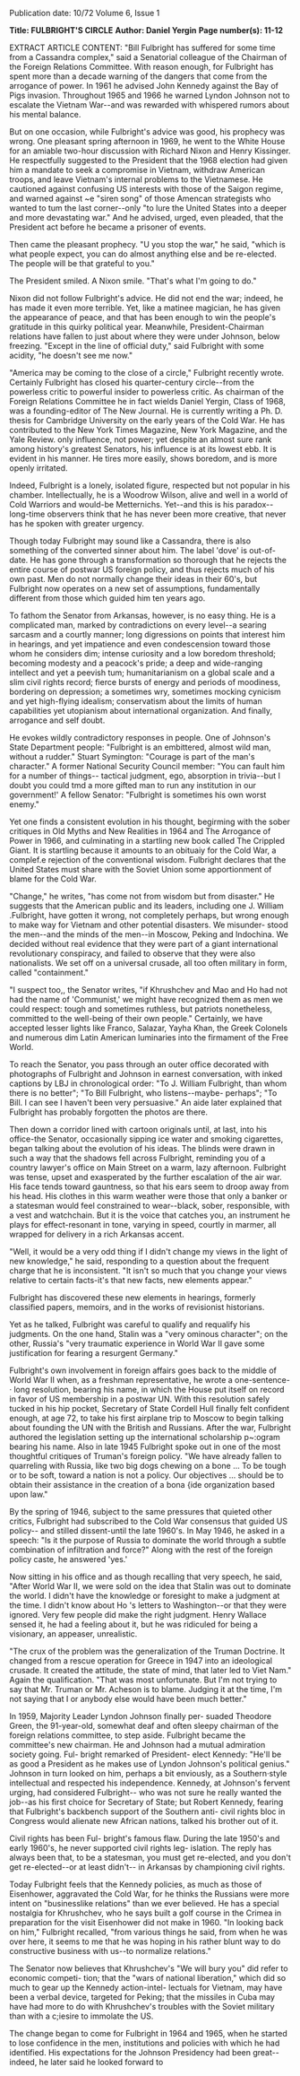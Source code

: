 Publication date: 10/72
Volume 6, Issue 1

**Title: FULBRIGHT'S CIRCLE**
**Author: Daniel Yergin**
**Page number(s): 11-12**

EXTRACT ARTICLE CONTENT:
"Bill Fulbright has suffered for 
some time from a Cassandra complex," 
said a Senatorial colleague of the 
Chairman of the Foreign Relations 
Committee. With reason enough, 
for Fulbright has spent more than a 
decade warning of the dangers that 
come from the arrogance of power. 
In 1961 he advised John Kennedy 
against the Bay of Pigs invasion. 
Throughout 1965 and 1966 he 
warned Lyndon Johnson not to 
escalate the Vietnam War--and was 
rewarded with whispered rumors 
about his mental balance. 

But on one occasion, while 
Fulbright's advice was good, his 
prophecy was wrong. One pleasant 
spring afternoon in 1969, he went to 
the White House for an amiable 
two-hour discussion with Richard 
Nixon and Henry Kissinger. He 
respectfully suggested to the 
President that the 1968 election had 
given him a mandate to seek a 
compromise in Vietnam, withdraw 
American troops, and leave Vietnam's 
internal problems to the Vietnamese. 
He cautioned against confusing US 
interests with those of the Saigon 
regime, and warned against ~e 
"siren song" of those Amencan 
strategists who wanted to tum the 
last corner--only "to lure the United 
States into a deeper and more 
devastating war." And he advised, 
urged, even pleaded, that the 
President act before he became a 
prisoner of events. 

Then came the pleasant prophecy. 
"U you stop the war," he said, "which 
is what people expect, you can do 
almost anything else and be re-elected. 
The people will be that grateful to 
you." 

The President smiled. A Nixon 
smile. "That's what I'm going to do." 

Nixon did not follow Fulbright's 
advice. He did not end the war; indeed, 
he has made it even more terrible. Yet, 
like a matinee magician, he has given 
the appearance of peace, and that has 
been enough to win the people's 
gratitude in this quirky political year. 
Meanwhile, President-Chairman 
relations have fallen to just about where 
they were under Johnson, below freezing. 
"Except in the line of official duty," 
said Fulbright with some acidity, "he 
doesn't see me now." 

"America may be coming to the 
close of a circle," Fulbright recently 
wrote. Certainly Fulbright has closed his 
quarter-century circle--from the powerless 
critic to powerful insider to powerless 
critic. As chairman of the Foreign 
Relations Committee he in fact wields 
Daniel Yergin, Class of 1968, was 
a founding-editor of The New 
Journal. He is currently writing 
a Ph. D. thesis for Cambridge 
University on the early years of 
the Cold War. He has 
contributed to the New York Times 
Magazine, New York Magazine, and 
the Yale Review. 
only influence, not power; yet despite 
an almost sure rank among history's 
greatest Senators, his influence is at 
its lowest ebb. It is evident in his 
manner. He tires more easily, shows 
boredom, and is more openly irritated. 

Indeed, Fulbright is a lonely, 
isolated figure, respected but not 
popular in his chamber. Intellectually, 
he is a Woodrow Wilson, alive and well 
in a world of Cold Warriors and would-be 
Metternichs. Yet--and this is his 
paradox--long-time observers think that 
he has never been more creative, that 
never has he spoken with greater 
urgency. 

Though today Fulbright may sound 
like a Cassandra, there is also something 
of the converted sinner about him. The 
label 'dove' is out-of-date. He has gone 
through a transformation so thorough 
that he rejects the entire course of 
postwar US foreign policy, and thus 
rejects much of his own past. Men do 
not normally change their ideas in 
their 60's, but Fulbright now operates 
on a new set of assumptions, 
fundamentally different from those 
which guided him ten years ago. 

To fathom the Senator from 
Arkansas, however, is no easy thing. 
He is a complicated man, marked by 
contradictions on every level--a searing 
sarcasm and a courtly manner; long 
digressions on points that interest 
him in hearings, and yet impatience 
and even condescension toward those 
whom he considers dim; intense 
curiosity and a low boredom threshold; 
becoming modesty and a peacock's 
pride; a deep and wide-ranging intellect 
and yet a peevish tum; humanitarianism 
on a global scale and a slim civil 
rights record; fierce bursts of energy 
and periods of moodiness, bordering 
on depression; a sometimes wry, 
sometimes mocking cynicism and yet 
high-flying idealism; conservatism 
about the limits of human capabilities 
yet utopianism about international 
organization. And finally, arrogance 
and self doubt. 

He evokes wildly contradictory 
responses in people. One of Johnson's 
State Department people: "Fulbright 
is an embittered, almost wild man, 
without a rudder." Stuart Symington: 
"Courage is part of the man's 
character." A former National 
Security Council member: "You can 
fault him for a number of things--
tactical judgment, ego, absorption in 
trivia--but I doubt you could tmd a 
more gifted man to run any institution 
in our government!' A fellow 
Senator: "Fulbright is sometimes 
his own worst enemy." 

Yet one finds a consistent evolution 
in his thought, begirming with the 
sober critiques in Old Myths and 
New Realities in 1964 and The 
Arrogance of Power in 1966, and 
culminating in a startling new book 
called The Crippled Giant. It is 
startling because it amounts to an 
obituaiy for the Cold War, a 
complef.e rejection of the conventional 
wisdom. Fulbright declares that the 
United States must share with the 
Soviet Union some apportionment of 
blame for the Cold War. 

"Change," he writes, "has come not 
from wisdom but from disaster." He 
suggests that the American public and 
its leaders, including one J. William 
.Fulbright, have gotten it wrong, not 
completely perhaps, but wrong 
enough to make way for Vietnam and 
other potential disasters. We misunder-
stood the men--and the minds of the 
men--in Moscow, Peking and Indochina. 
We decided without real evidence 
that they were part of a giant 
international revolutionary conspiracy, 
and failed to observe that they were 
also nationalists. We set off on a universal 
crusade, all too often military in form, 
called "containment." 

"I suspect too,, the Senator writes, 
"if Khrushchev and Mao and Ho had 
not had the name of 'Communist,' we 
might have recognized them as men we 
could respect: tough and sometimes 
ruthless, but patriots nonetheless, 
committed to the well-being of their own 
people." Certainly, we have accepted 
lesser lights like Franco, Salazar, Yayha 
Khan, the Greek Colonels and numerous 
dim Latin American luminaries into the 
firmament of the Free World. 

To reach the Senator, you pass through 
an outer office decorated with photographs 
of Fulbright and Johnson in earnest 
conversation, with inked captions by LBJ 
in chronological order: "To J. William 
Fulbright, than whom there is no better"; 
"To Bill Fulbright, who listens--maybe-
perhaps"; "To Bill. I can see I haven't 
been very persuasive." An aide later 
explained that Fulbright has probably 
forgotten the photos are there. 

Then down a corridor lined with cartoon 
originals until, at last, into his office-the 
Senator, occasionally sipping ice water and 
smoking cigarettes, began talking about 
the evolution of his ideas. The blinds were 
drawn in such a way that the shadows 
fell across Fulbright, reminding you of a 
country lawyer's office on Main Street on 
a warm, lazy afternoon. Fulbright was 
tense, upset and exasperated by the further 
escalation of the air war. His face tends 
toward gauntness, so that his ears seem 
to droop away from his head. His 
clothes in this warm weather were those 
that only a banker or a statesman would 
feel constrained to wear--black, sober, 
responsible, with a vest and watchchain. 
But it is the voice that catches you, an 
instrument he plays for effect-resonant 
in tone, varying in speed, courtly in 
marmer, all wrapped for delivery in a 
rich Arkansas accent. 

"Well, it would be a very odd thing if 
I didn't change my views in the light of 
new knowledge," he said, responding to 
a question about the frequent charge 
that he is inconsistent. "It isn't so much 
that you change your views relative to 
certain facts-it's that new facts, new 
elements appear." 

Fulbright has discovered these new 
elements in hearings, formerly classified 
papers, memoirs, and in the works of 
revisionist historians. 

Yet as he talked, Fulbright was 
careful to qualify and requalify his 
judgments. On the one hand, Stalin 
was a "very ominous character"; on the 
other, Russia's "very traumatic 
experience in World War II gave some 
justification for fearing a resurgent 
Germany." 

Fulbright's own involvement in 
foreign affairs goes back to the middle 
of World War II when, as a freshman 
representative, he wrote a one-sentence-· 
long resolution, bearing his name, in 
which the House put itself on record 
in favor of US membership in a 
postwar UN. With this resolution safely 
tucked in his hip pocket, Secretary 
of State Cordell Hull finally felt 
confident enough, at age 72, to take 
his first airplane trip to Moscow to 
begin talking about founding the UN 
with the British and Russians. After 
the war, Fulbright authored the 
legislation setting up the international 
scholarship p~:ogram bearing his name. 
Also in late 1945 Fulbright spoke 
out in one of the most thoughtful 
critiques of Truman's foreign policy. 
"We have already fallen to quarreling 
with Russia, like two big dogs chewing 
on a bone ... To be tough or to 
be soft, toward a nation is not a 
policy. Our objectives ... should be to 
obtain their assistance in the creation 
of a bona {ide organization based 
upon law." 

By the spring of 1946, subject to the 
same pressures that quieted other critics, 
Fulbright had subscribed to the Cold 
War consensus that guided US policy--
and stilled dissent-until the late 
1960's. In May 1946, he asked in a 
speech: "Is it the purpose of Russia 
to dominate the world through a 
subtle combination of infiltration and 
force?" Along with the rest of the 
foreign policy caste, he answered 'yes.' 

Now sitting in his office and as 
though recalling that very speech, he 
said, "After World War II, we were sold 
on the idea that Stalin was out to 
dominate the world. I didn't have the 
knowledge or foresight to make a 
judgment at the time. I didn't know 
about Ho 's letters to Washington--or 
that they were ignored. Very few people 
did make the right judgment. Henry 
Wallace sensed it, he had a feeling 
about it, but he was ridiculed for 
being a visionary, an appeaser, 
unrealistic. 

"The crux of the problem was 
the generalization of the Truman 
Doctrine. It changed from a 
rescue operation for Greece in 
1947 into an ideological crusade. 
It created the attitude, the state 
of mind, that later led to Viet 
Nam." Again the qualification. 
"That was most unfortunate. 
But I'm not trying to say that 
Mr. Truman or Mr. Acheson is 
to blame. Judging it at the time, 
I'm not saying that I or anybody 
else would have been much 
better." 

In 1959, Majority Leader 
Lyndon Johnson finally per-
suaded Theodore Green, the 
91-year-old, somewhat deaf and 
often sleepy chairman of the 
foreign relations committee, 
to step aside. Fulbright became 
the committee's new chairman. 
He and Johnson had a mutual 
admiration society going. Ful-
bright remarked of President-
elect Kennedy: "He'll be as 
good a President as he makes use 
of Lyndon Johnson's political 
genius." Johnson in turn looked 
on him, perhaps a bit enviously, 
as a Southern·style intellectual 
and respected his independence. 
Kennedy, at Johnson's fervent 
urging, had considered Fulbright--
who was not sure he really 
wanted the job--as his first 
choice for Secretary of State; 
but Robert Kennedy, fearing 
that Fulbright's backbench 
support of the Southern anti-
civil rights bloc in Congress 
would alienate new African 
nations, talked his brother out of 
it. 

Civil rights has been Ful-
bright's famous flaw. During the 
late 1950's and early 1960's, he 
never supported civil rights leg-
islation. The reply has always 
been that, to be a statesman, you 
must get re-elected, and you don't 
get re-elected--or at least didn't--
in Arkansas by championing 
civil rights. 

Today Fulbright feels that the 
Kennedy policies, as much as 
those of Eisenhower, aggravated 
the Cold War, for he thinks the 
Russians were more intent on 
"businesslike relations" than we 
ever believed. He has a special 
nostalgia for Khrushchev, who he 
says built a golf course in the 
Crimea in preparation for 
the visit Eisenhower did not make 
in 1960. "In looking back on 
him," Fulbright recalled, "from 
various things he said, from when 
he was over here, it seems to me 
that he was hoping in his rather 
blunt way to do constructive 
business with us--to normalize 
relations." 

The Senator now believes that 
Khrushchev's "We will bury you" 
did refer to economic competi-
tion; that the "wars of national 
liberation," which did so much to 
gear up the Kennedy action-intel-
lectuals for Vietnam, may have 
been a verbal device, targeted for 
Peking; that the missiles in Cuba 
may have had more to do with 
Khrushchev's troubles with the 
Soviet military than with a 
c;iesire to immolate the US. 

The change began to come for 
Fulbright in 1964 and 1965, when 
he started to lose confidence in 
the men, institutions and policies 
with which he had identified. His 
expectations for the Johnson 
Presidency had been great--indeed, 
he later said he looked forward to